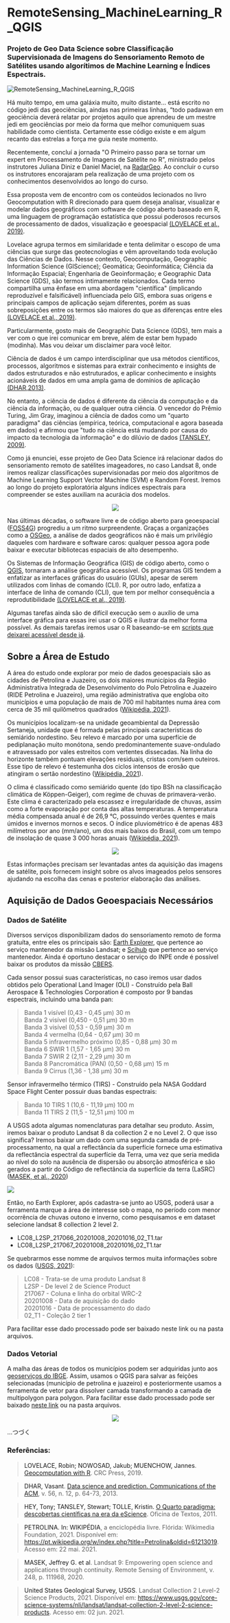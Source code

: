 # RemoteSensing_MachineLearning_R_QGIS

### Projeto de Geo Data Science sobre Classificação Supervisionada de Imagens do Sensoriamento Remoto de Satélites usando algorítimos de Machine Learning e Índices Espectrais.

![RemoteSensing_MachineLearning_R_QGIS](https://i.imgur.com/MZdanGV.png)<br>

Há muito tempo, em uma galáxia muito, muito distante… está escrito no código jedi das geociências, aindas nas primeiras linhas, “todo padawan em geociência deverá relatar por projetos aquilo que aprendeu de um mestre jedi em geociências por meio da forma que melhor comuniquem suas habilidade como cientista. Certamente esse código existe e em algum recanto das estrelas a força me guia neste momento. 

Recentemente, concluí a jornada "O Primeiro passo para se tornar um expert em Processamento de Imagens de Satélite no R", ministrado pelos instrutores Juliana Diniz e Daniel Maciel, na [RadarGeo](http://plataformaradargeo.com.br/curso_processamento_imagem/). Ao concluir o curso os instrutores encorajaram pela realização de uma projeto com os conhecimentos desenvolvidos ao longo do curso.

Essa proposta vem de encontro com os conteúdos lecionados no livro Geocomputation with R direcionado para quem deseja analisar, visualizar e modelar dados geográficos com software de código aberto baseado em R, uma linguagem de programação estatística que possui poderosos recursos de processamento de dados, visualização e geoespacial [(LOVELACE et al., 2019)](#love).

Lovelace agrupa termos em similaridade e tenta delimitar o escopo de uma ciências que surge das geotecnologias e vêm aproveitando toda evolução das Ciências de Dados. Nesse contexto, Geocomputação, Geographic Information Science (GIScience); Geomática; Geoinformática; Ciência da Informação Espacial; Engenharia de Geoinformação; e Geographic Data Science (GDS), são termos intimamente relacionados. Cada termo compartilha uma ênfase em uma abordagem "científica" (implicando reproduzível e falsificável) influenciada pelo GIS, embora suas origens e principais campos de aplicação sejam diferentes, porém as suas sobreposições entre os termos são maiores do que as diferenças entre eles [(LOVELACE et al., 2019)](#love).

Particularmente, gosto mais de Geographic Data Science (GDS), tem  mais a ver com o que irei comunicar em breve, além de estar bem hypado (modinha). Mas vou deixar um disclaimer para você leitor.

Ciência de dados é um campo interdisciplinar que usa métodos científicos, processos, algoritmos e sistemas para extrair conhecimento e insights de dados estruturados e não estruturados, e aplicar conhecimento e insights acionáveis de dados em uma ampla gama de domínios de aplicação [(DHAR,2013)](#dhar).

No entanto, a ciência de dados é diferente da ciência da computação e da ciência da informação, ou de qualquer outra ciência. O vencedor do Prêmio Turing, Jim Gray, imaginou a ciência de dados como um "quarto paradigma" das ciências (empírica, teórica, computacional e agora baseada em dados) e afirmou que "tudo na ciência está mudando por causa do impacto da tecnologia da informação" e do dilúvio de dados [(TANSLEY, 2009)](#tansley).

Como já enunciei, esse projeto de Geo Data Science irá relacionar dados do sensoriamento remoto de satélites imageadores, no caso Landsat 8, onde iremos realizar classificações supervisionadas por meio dos algoritmos de Machine Learning Support Vector Machine (SVM) e Random Forest. Iremos ao longo do projeto exploratória alguns índices espectrais para compreender se estes auxiliam na acurácia dos modelos.

<p align="center">
  <img src="https://i.kym-cdn.com/photos/images/newsfeed/001/297/055/875.gif">
</p>

Nas últimas décadas, o software livre e de código aberto para geoespacial ([FOSS4G](https://foss4g.org/)) progrediu a um ritmo surpreendente. Graças a organizações como a [OSGeo](https://www.osgeo.org/), a análise de dados geográficos não é mais um privilégio daqueles com hardware e software caros: qualquer pessoa agora pode baixar e executar bibliotecas espaciais de alto desempenho.

Os Sistemas de Informação Geográfica (GIS) de código aberto, como o [QGIS](https://qgis.org/pt_BR/site/), tornaram a análise geográfica acessível. Os programas GIS tendem a enfatizar as interfaces gráficas do usuário (GUIs), apesar de serem utilizados com linhas de comando (CLI). R, por outro lado, enfatiza a interface de linha de comando (CLI), que tem por melhor consequência a reprodutibilidade [(LOVELACE et al., 2019)](#love).

Algumas tarefas ainda são de difícil execução sem o auxílio de uma interface gráfica para essas irei usar o QGIS e ilustrar da melhor forma possível. As demais tarefas iremos usar o R baseando-se em [scripts que deixarei acessível desde já](https://github.com/EloizioHMD/r_script).

## Sobre a Área de Estudo

A área do estudo onde explorar por meio de dados geoespaciais são as cidades de Petrolina e Juazeiro, os dois maiores municípios da Região Administrativa Integrada de Desenvolvimento do Polo Petrolina e Juazeiro (RIDE Petrolina e Juazeiro), uma região administrativa que engloba oito municípios e uma população de mais de 700 mil habitantes numa área com cerca de 35 mil quilômetros quadrados ([Wikipédia, 2021](#wiki)).

Os municípios localizam-se na unidade geoambiental da Depressão Sertaneja, unidade que é formada pelas principais características do semiárido nordestino. Seu relevo é marcado por uma superfície de pediplanação muito monótona, sendo predominantemente suave-ondulado e atravessado por vales estreitos com vertentes dissecadas. Na linha do horizonte também pontuam elevações residuais, cristas com/sem outeiros. Esse tipo de relevo é testemunha dos ciclos intensos de erosão que atingiram o sertão nordestino ([Wikipédia, 2021](#wiki)).

O clima é classificado como semiárido quente (do tipo BSh na classificação climática de Köppen-Geiger), com regime de chuvas de primavera-verão. Este clima é caracterizado pela escassez e irregularidade de chuvas, assim como a forte evaporação por conta das altas temperaturas. A temperatura média compensada anual é de 26,9 °C, possuindo verões quentes e mais úmidos e invernos mornos e secos. O índice pluviométrico é de apenas 483 milímetros por ano (mm/ano), um dos mais baixos do Brasil, com um tempo de insolação de quase 3 000 horas anuais ([Wikipédia, 2021](#wiki)).

<p align="center">
  <img src="https://thumbs.gfycat.com/DarlingMediumCanvasback-size_restricted.gif">
</p>

Estas informações precisam ser levantadas antes da aquisição das imagens de satélite, pois fornecem insight sobre os alvos imageados pelos sensores ajudando na escolha das cenas e posterior elaboração das análises.

## Aquisição de Dados Geoespaciais Necessários

### Dados de Satélite

Diversos serviços disponibilizam dados do sensoriamento remoto de forma gratuíta, entre eles os principais são: [Earth Explorer](https://earthexplorer.usgs.gov/), que pertence ao serviço mantenedor da missão Landsat; e [Scihub](https://scihub.copernicus.eu/dhus/#/home) que pertence ao serviço mantenedor.  Ainda é oportuno destacar o serviço do INPE onde é possível baixar os produtos da missão [CBERS](http://www.dgi.inpe.br/CDSR/).

Cada sensor possui suas características, no caso iremos usar dados obtidos pelo Operational Land Imager (OLI) - Construído pela Ball Aerospace & Technologies Corporation é composto por 9 bandas espectrais, incluindo uma banda pan:
> Banda 1 visível (0,43 - 0,45 µm) 30 m<br>
> Banda 2 visível (0,450 - 0,51 µm) 30 m<br>
> Banda 3 visível (0,53 - 0,59 µm) 30 m<br>
> Banda 4 vermelha (0,64 - 0,67 µm) 30 m<br>
> Banda 5 infravermelho próximo (0,85 - 0,88 µm) 30 m<br>
> Banda 6 SWIR 1 (1,57 - 1,65 µm) 30 m<br>
> Banda 7 SWIR 2 (2,11 - 2,29 µm) 30 m<br>
> Banda 8 Pancromática (PAN) (0,50 - 0,68 µm) 15 m<br>
> Banda 9 Cirrus (1,36 - 1,38 µm) 30 m<br>

Sensor infravermelho térmico (TIRS) - Construído pela NASA Goddard Space Flight Center possuir duas bandas espectrais:
> Banda 10 TIRS 1 (10,6 - 11,19 µm) 100 m<br>
> Banda 11 TIRS 2 (11,5 - 12,51 µm) 100 m<br>

A USGS adota algumas nomenclaturas para detalhar seu produto. Assim, iremos baixar o produto Landsat 8 da collection 2 e no Level 2. O que isso significa? Iremos baixar um dado com uma segunda camada de pré-processamento, na qual a reflectância da superfície fornece uma estimativa da reflectância espectral da superfície da Terra, uma vez que seria medida ao nível do solo na ausência de dispersão ou absorção atmosférica e são gerados a partir do Código de reflectância da superfície da terra (LaSRC)([MASEK, et al., 2020](#masek))

![](https://github.com/EloizioHMD/RemoteSensing_MachineLearning_R_QGIS/blob/main/arquivos/img/Captura%20de%20tela%20de%202021-06-03%2000-33-15.png?raw=true)

Então, no Earth Explorer, após cadastra-se junto ao USGS, poderá usar a ferramenta marque a área de interesse sob o mapa, no período com menor ocorrência de chuvas outono e inverno, como pesquisamos e em dataset selecione landsat 8 collection 2 level 2.
* LC08_L2SP_217066_20201008_20201016_02_T1.tar
* LC08_L2SP_217067_20201008_20201016_02_T1.tar

Se quebrarmos esse nomme de arquivos termos muita informações sobre os dados ([USGS, 2021](#usgs)):

> LC08 - Trata-se de uma produto Landsat 8<br>
> L2SP - De level 2 de Science Product<br>
> 217067 - Coluna e linha do orbital WRC-2<br>
> 20201008 - Data de aquisição do dado<br>
> 20201016 - Data de processamento do dado<br>
> 02_T1 - Coleção 2 tier 1<br>

Para facilitar esse dado processado pode ser baixado neste link ou na pasta arquivos.

### Dados Vetorial

A malha das áreas de todos os municípios podem ser adquiridas junto aos [geoserviços do IBGE](https://www.ibge.gov.br/geociencias/organizacao-do-territorio/malhas-territoriais/15774-malhas.html?=&t=acesso-ao-produto). Assim, usamos o QGIS para salvar as feições selecionadas (município de petrolina e juazeiro) e posteriormente usamos a ferramenta de vetor para dissolver camada transformando a camada de multipolygon para polygon. Para facilitar esse dado processado pode ser baixado [neste link](https://github.com/EloizioHMD/RemoteSensing_MachineLearning_R_QGIS/blob/main/arquivos/area_disolver.zip) ou na pasta arquivos.

<p align="center">
  <img src="https://memegenerator.net/img/instances/62332220/embrace-the-power-of-the-command-line.jpg">
</p>

...つづく

### Referências:

> <a name="love">LOVELACE, Robin; NOWOSAD, Jakub; MUENCHOW, Jannes</a>. [Geocomputation with R](https://geocompr.robinlovelace.net/). CRC Press, 2019.<br>

> <a name="dhar">DHAR, Vasant</a>. [Data science and prediction. Communications of the ACM](https://dl.acm.org/doi/abs/10.1145/2500499), v. 56, n. 12, p. 64-73, 2013.<br>

> <a name="tansley">HEY, Tony; TANSLEY, Stewart; TOLLE, Kristin.</a> [O Quarto paradigma: descobertas científicas na era da eScience](https://books.google.com.br/books?hl=pt-BR&lr=&id=bVm_4X4Wm-UC&oi=fnd&pg=PT4&dq=o+quarto+paradigma&ots=Pzplg6bdlr&sig=RtQy80y4bLEvU60NbgLOVckO4AY#v=onepage&q=o%20quarto%20paradigma&f=false). Oficina de Textos, 2011.<br>

> <a name="wiki">PETROLINA. In: WIKIPÉDIA</a>, a enciclopédia livre. Flórida: Wikimedia Foundation, 2021. Disponível em: <https://pt.wikipedia.org/w/index.php?title=Petrolina&oldid=61213019>. Acesso em: 22 mai. 2021.<br>

> <a name="masek">MASEK, Jeffrey G. et al</a>. Landsat 9: Empowering open science and applications through continuity. Remote Sensing of Environment, v. 248, p. 111968, 2020.<br>

> <a name="usgs">United States Geological Survey, USGS</a>. Landsat Collection 2 Level-2 Science Products, 2021. Disponível em: <https://www.usgs.gov/core-science-systems/nli/landsat/landsat-collection-2-level-2-science-products>. Acesso em: 02 jun. 2021.<br>
